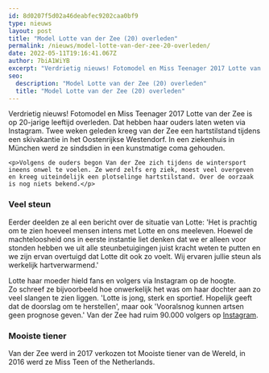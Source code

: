 ```yaml
---
id: 8d0207f5d02a46deabfec9202caa0bf9
type: nieuws
layout: post
title: "Model Lotte van der Zee (20) overleden"
permalink: /nieuws/model-lotte-van-der-zee-20-overleden/
date: 2022-05-11T19:16:41.067Z
author: 7biA1WiYB
excerpt: "Verdrietig nieuws! Fotomodel en Miss Teenager 2017 Lotte van der Zee is op 20-jarige leeftijd overleden. Dat hebben haar ouders laten weten via Instagram. Twee weken geleden kreeg van der Zee een hartstilstand tijdens een skivakantie in het Oostenrijkse Westendorf. In een ziekenhuis in München werd ze sindsdien in een kunstmatige coma gehouden.  "
seo:
  description: "Model Lotte van der Zee (20) overleden"
  title: "Model Lotte van der Zee (20) overleden"
---
```

Verdrietig nieuws! Fotomodel en Miss Teenager 2017 Lotte van der Zee is op 20-jarige leeftijd overleden. Dat hebben haar ouders laten weten via Instagram. Twee weken geleden kreeg van der Zee een hartstilstand tijdens een skivakantie in het Oostenrijkse Westendorf. In een ziekenhuis in München werd ze sindsdien in een kunstmatige coma gehouden.  

    <p>Volgens de ouders begon Van der Zee zich tijdens de wintersport ineens onwel te voelen. Ze werd zelfs erg ziek, moest veel overgeven en kreeg uiteindelijk een plotselinge hartstilstand. Over de oorzaak is nog niets bekend.</p>
<h3>Veel steun</h3>
<p>Eerder deelden ze al een bericht over de situatie van Lotte: 'Het is prachtig om te zien hoeveel mensen intens met Lotte en ons meeleven. Hoewel de machteloosheid ons in eerste instantie liet denken dat we er alleen voor stonden hebben we uit alle steunbetuigingen juist kracht weten te putten en we zijn ervan overtuigd dat Lotte dit ook zo voelt. Wij ervaren jullie steun als werkelijk hartverwarmend.'</p>
<p>Lotte haar moeder hield fans en volgers via Instagram op de hoogte. Zo schreef ze bijvoorbeeld hoe onwerkelijk het was om haar dochter aan zo veel slangen te zien liggen. 'Lotte is jong, sterk en sportief. Hopelijk geeft dat de doorslag om te herstellen', maar ook 'Vooralsnog kunnen artsen geen prognose geven.' Van der Zee had ruim 90.000 volgers op <a href="https://www.instagram.com/lotte_zee/" target="_blank">Instagram</a>.</p>
<h3>Mooiste tiener</h3>
<p>Van der Zee werd in 2017 verkozen tot Mooiste tiener van de Wereld, in 2016 werd ze Miss Teen of the Netherlands.</p>  
